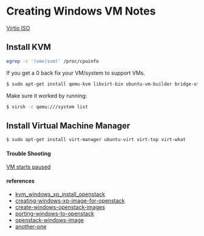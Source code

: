 # Creating Windows VM Notes

 [Virtio ISO](https://fedoraproject.org/wiki/Windows_Virtio_Drivers#Direct_download)

## Install KVM
```bash
egrep -c '(vmx|svm)' /proc/cpuinfo
```
If you get a 0 back fix your VM/system to support VMs.
```bash
$ sudo apt-get install qemu-kvm libvirt-bin ubuntu-vm-builder bridge-utils qemu-system
```
Make sure it worked by running:
```bash
$ virsh -c qemu:///system list
```
## Install Virtual Machine Manager
```bash
$ sudo apt-get install virt-manager ubuntu-virt virt-top virt-what
```

#### Trouble Shooting
[VM starts paused](http://porkrind.org/missives/libvirt-based-qemu-vm-pausing-by-itself/)

#### references
 - [kvm_windows_xp_install_openstack](http://unicornclouds.telegr.am/blog_posts/kvm_windows_xp_install_openstack)
 - [creating-windows-xp-image-for-openstack](http://www.yaomuyang.com/2015/03/27/creating-windows-xp-image-for-openstack)
 - [create-windows-openstack-images](http://www.cloudbase.it/create-windows-openstack-images)
 - [porting-windows-to-openstack](https://poolsidemenace.wordpress.com/2011/06/16/porting-windows-to-openstack/)
 - [openstack-windows-image](http://docs.openstack.org/image-guide/content/windows-image.html)
 - [another-one](https://access.redhat.com/documentation/en-US/Red_Hat_Enterprise_Linux/6/html/Virtualization_Host_Configuration_and_Guest_Installation_Guide/form-Virtualization_Host_Configuration_and_Guest_Installation_Guide-Para_virtualized_drivers-Mounting_the_image_with_virt_manager.html)
